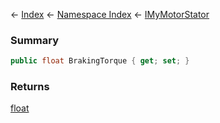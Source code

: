 ← [Index](Api-Index) ← [Namespace Index](Namespace-Index) ← [IMyMotorStator](Sandbox.ModAPI.Ingame.IMyMotorStator)

### Summary

```csharp
public float BrakingTorque { get; set; }
```

### Returns

[float](https://docs.microsoft.com/en-us/dotnet/api/System.Single?view=netframework-4.6)

